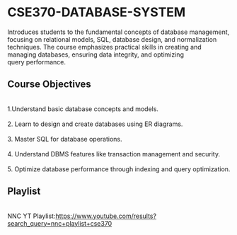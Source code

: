 # CSE370-DATABASE-SYSTEM

<p>Introduces students to the fundamental concepts of database management, focusing on relational models, SQL, database design, and normalization techniques. The course emphasizes practical skills in creating and managing databases, ensuring data integrity, and optimizing query performance.</p>

## **Course Objectives**
<br>1.Understand basic database concepts and models.</br>
<br>2.	Learn to design and create databases using ER diagrams.</br>
<br>3.	Master SQL for database operations.</br>
<br>4.	Understand DBMS features like transaction management and security.</br>
<br>5.	Optimize database performance through indexing and query optimization.</br>

## **Playlist**
<br> NNC YT Playlist:https://www.youtube.com/results?search_query=nnc+playlist+cse370</br>
